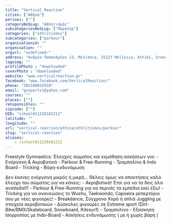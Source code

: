 ```yaml
---
title: "Vertical Reaction"
cities: ["Αθήνα"]
perioxi: [""]
categoryNoSLug: "Αθλητισμός"
subcategoriesNoSLug: ["Παρκούρ"]
categories: ["athlitismos"]
subcategories: ["parkour"]
organisationid: ""
organisation: ""
orgurl: "undefined-"
address: "Ανδρέα Παπανδρέου 13, Μελίσσια, 15127 Melíssia, Attiki, Greece"
logoimg: ""
profilePhoto : "downloaded"
coverPhoto : "downloaded"
website: "www.verticalreaction.gr"
facebook: "www.facebook.com/VerticalReaction/"
phone: "302108032910"
email: "gvsports1@yahoo.com"
courses: ""
places: [""]
rensponsibles: ""
zipcode: [""]
UID: "school011220181212"
latitude: ""
longitude: ""
url: "vertical-reaction/athina/athlitismos/parkour"
slug: "vertical-reaction"
aliases:
    - /school011220181212
---
```



Freestyle Gymnastics: Έλεγχος σώματος και εκμάθηση ασκήσεων για: - Ενόργανη &amp; Ακροβατικά - Parkour &amp; Free-Running - Τραμπολίνο &amp; Indo Board - Tricking - Βάρη-ενδυνάμωση

Δεν έκανες ενόργανη μικρός ή μικρή... Θέλεις όμως να αποκτήσεις καλό έλεγχο του σώματος για να κάνεις: - Ακροβατικά! Έτσι για να τα δεις όλα ανάποδα!!! - Parkour &amp; Free-Running για να περνάς τα εμπόδια εκεί έξω! - Tricking για να ανανεώσεις το Wushu, Taekwondo, Capoeira ρεπερτόριο σου με νέες φιγούρες! - Breakdance, Σύγχρονο Χορό ή απλά Juggling με στοιχεία ακροβατικών - Δύσκολες φιγούρες σε Extreme sport (Dirt-Bike/BMX/Skateboard, Snowboard, Kitesurf) - Τραμπολίνο - Εξασκηση Ισορροπίας με Indo-Board - Ασκήσεις ενδυνάμωσης ( με ή χωρίς βάρη )